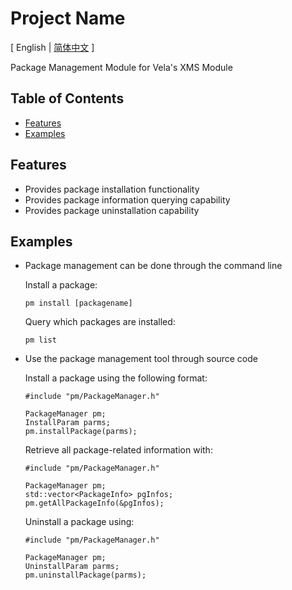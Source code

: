 # Project Name

\[ English | [简体中文](README_zh_cn.md) \]

Package Management Module for Vela's XMS Module

## Table of Contents

- [Features](#features)
- [Examples](#examples)

## Features

- Provides package installation functionality
- Provides package information querying capability
- Provides package uninstallation capability

## Examples

- Package management can be done through the command line

    Install a package:

    ```
    pm install [packagename]
    ```

    Query which packages are installed:

    ```
    pm list
    ```

- Use the package management tool through source code

    Install a package using the following format:

    ```
    #include "pm/PackageManager.h"

    PackageManager pm;
    InstallParam parms;
    pm.installPackage(parms);
    ```

    Retrieve all package-related information with:

    ```
    #include "pm/PackageManager.h"

    PackageManager pm;
    std::vector<PackageInfo> pgInfos;
    pm.getAllPackageInfo(&pgInfos);
    ```

    Uninstall a package using:

    ```
    #include "pm/PackageManager.h"

    PackageManager pm;
    UninstallParam parms;
    pm.uninstallPackage(parms);
    ```
